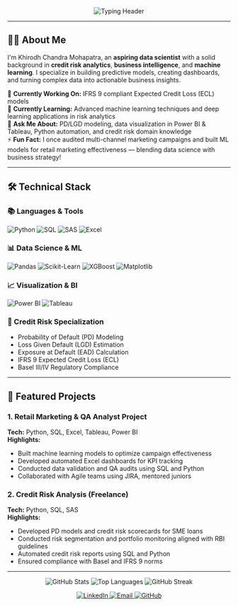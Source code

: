 <div align="center">
  <img src="https://readme-typing-svg.demolab.com?font=Fira+Code&pause=700&color=1E40AF&center=true&vCenter=true&width=450&lines=Khirodh+Chandra+Mohapatra;Data+Scientist+%7C+Credit+Risk+Analyst;Python+%7C+SQL+%7C+Power+BI+%7C+Tableau" alt="Typing Header" />
</div>

---

## 👨‍💻 **About Me**
I'm Khirodh Chandra Mohapatra, an **aspiring data scientist** with a solid background in **credit risk analytics**, **business intelligence**, and **machine learning**. I specialize in building predictive models, creating dashboards, and turning complex data into actionable business insights.

🔭 **Currently Working On:** IFRS 9 compliant Expected Credit Loss (ECL) models  
🌱 **Currently Learning:** Advanced machine learning techniques and deep learning applications in risk analytics  
💬 **Ask Me About:** PD/LGD modeling, data visualization in Power BI & Tableau, Python automation, and credit risk domain knowledge  
⚡ **Fun Fact:** I once audited multi-channel marketing campaigns and built ML models for retail marketing effectiveness — blending data science with business strategy!

---

## 🛠 **Technical Stack**

### 📚 Languages & Tools
<p>
  <img alt="Python" src="https://img.shields.io/badge/Python-3776AB?logo=python&logoColor=white&style=for-the-badge">
  <img alt="SQL" src="https://img.shields.io/badge/SQL-4479A1?logo=microsoftsqlserver&logoColor=white&style=for-the-badge">
  <img alt="SAS" src="https://img.shields.io/badge/SAS-FF9E0F?logo=sas&logoColor=white&style=for-the-badge">
  <img alt="Excel" src="https://img.shields.io/badge/Excel-217346?logo=microsoftexcel&logoColor=white&style=for-the-badge">
</p>

### 📊 Data Science & ML
<p>
  <img alt="Pandas" src="https://img.shields.io/badge/Pandas-150458?logo=pandas&logoColor=white&style=for-the-badge">
  <img alt="Scikit-Learn" src="https://img.shields.io/badge/Scikit_Learn-F7931E?logo=scikit-learn&logoColor=white&style=for-the-badge">
  <img alt="XGBoost" src="https://img.shields.io/badge/XGBoost-3776AB?logo=xgboost&logoColor=white&style=for-the-badge">
  <img alt="Matplotlib" src="https://img.shields.io/badge/Matplotlib-11557C?logo=python&logoColor=white&style=for-the-badge">
</p>

### 📈 Visualization & BI
<p>
  <img alt="Power BI" src="https://img.shields.io/badge/Power_BI-F2C811?logo=powerbi&logoColor=black&style=for-the-badge">
  <img alt="Tableau" src="https://img.shields.io/badge/Tableau-E97627?logo=tableau&logoColor=white&style=for-the-badge">
</p>

### 🏦 Credit Risk Specialization
- Probability of Default (PD) Modeling  
- Loss Given Default (LGD) Estimation  
- Exposure at Default (EAD) Calculation  
- IFRS 9 Expected Credit Loss (ECL)  
- Basel III/IV Regulatory Compliance  

---

## 🚀 **Featured Projects**

### 1. Retail Marketing & QA Analyst Project  
**Tech:** Python, SQL, Excel, Tableau, Power BI  
**Highlights:**  
- Built machine learning models to optimize campaign effectiveness  
- Developed automated Excel dashboards for KPI tracking  
- Conducted data validation and QA audits using SQL and Python  
- Collaborated with Agile teams using JIRA, mentored juniors

### 2. Credit Risk Analysis (Freelance)  
**Tech:** Python, SQL, SAS  
**Highlights:**  
- Developed PD models and credit risk scorecards for SME loans  
- Conducted risk segmentation and portfolio monitoring aligned with RBI guidelines  
- Automated credit risk reports using SQL and Python  
- Ensured compliance with Basel and IFRS 9 norms


---

<div align="center">
  <img src="https://github-readme-stats.vercel.app/api?username=KHIRODH06&show_icons=true&theme=algolia" alt="GitHub Stats" />
  <img src="https://github-readme-stats.vercel.app/api/top-langs/?username=KHIRODH06&layout=compact&theme=algolia" alt="Top Languages" />
  <img src="https://streak-stats.demolab.com/?user=KHIRODH06&theme=algolia" alt="GitHub Streak" />
</div>

<p align="center">
  <a href="https://www.linkedin.com/in/khirodh-chandra-mohapatra-882019120/" target="_blank" rel="noopener noreferrer">
    <img alt="LinkedIn" src="https://img.shields.io/badge/LinkedIn-0077B5?logo=linkedin&logoColor=white&style=for-the-badge">
  </a>
  <a href="mailto:khirodh06@gmail.com">
    <img alt="Email" src="https://img.shields.io/badge/Email-D14836?logo=gmail&logoColor=white&style=for-the-badge">
  </a>
  <a href="https://github.com/KHIRODH06" target="_blank" rel="noopener noreferrer">
    <img alt="GitHub" src="https://img.shields.io/badge/GitHub-181717?logo=github&logoColor=white&style=for-the-badge">
  </a>
</p>
